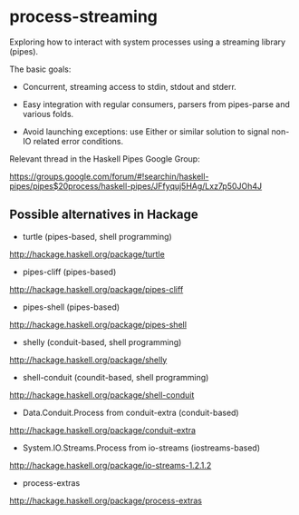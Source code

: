 process-streaming
=================

Exploring how to interact with system processes using a streaming library
(pipes).

The basic goals:

- Concurrent, streaming access to stdin, stdout and stderr.

- Easy integration with regular consumers, parsers from pipes-parse and various
  folds.

- Avoid launching exceptions: use Either or similar solution to signal non-IO
  related error conditions.

Relevant thread in the Haskell Pipes Google Group:

https://groups.google.com/forum/#!searchin/haskell-pipes/pipes$20process/haskell-pipes/JFfyquj5HAg/Lxz7p50JOh4J

## Possible alternatives in Hackage

* turtle (pipes-based, shell programming)

http://hackage.haskell.org/package/turtle

* pipes-cliff (pipes-based)

http://hackage.haskell.org/package/pipes-cliff

* pipes-shell (pipes-based)

http://hackage.haskell.org/package/pipes-shell

* shelly (conduit-based, shell programming)

http://hackage.haskell.org/package/shelly

* shell-conduit (coundit-based, shell programming)

http://hackage.haskell.org/package/shell-conduit

* Data.Conduit.Process from conduit-extra (conduit-based)

http://hackage.haskell.org/package/conduit-extra

* System.IO.Streams.Process from io-streams (iostreams-based)

http://hackage.haskell.org/package/io-streams-1.2.1.2

* process-extras

http://hackage.haskell.org/package/process-extras
